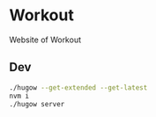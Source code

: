 # Workout
Website of Workout

## Dev

```sh
./hugow --get-extended --get-latest
nvm i
./hugow server
```
